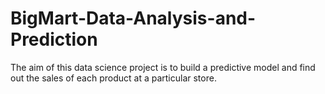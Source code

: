# BigMart-Data-Analysis-and-Prediction
The aim of this data science project is to build a predictive model and find out the sales of each product at a particular store.

